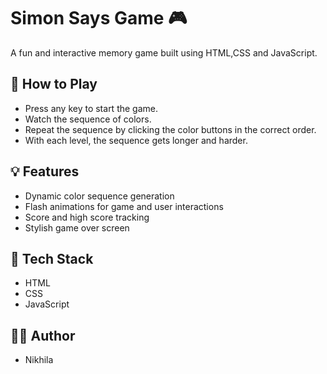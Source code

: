 # Simon Says Game 🎮

A fun and interactive memory game built using HTML,CSS and JavaScript.

## 🧠 How to Play
- Press any key to start the game.
- Watch the sequence of colors.
- Repeat the sequence by clicking the color buttons in the correct order.
- With each level, the sequence gets longer and harder.

## 💡 Features
- Dynamic color sequence generation
- Flash animations for game and user interactions
- Score and high score tracking
- Stylish game over screen

## 🔧 Tech Stack
- HTML
- CSS
- JavaScript

## 🙋‍♀️ Author
- Nikhila

